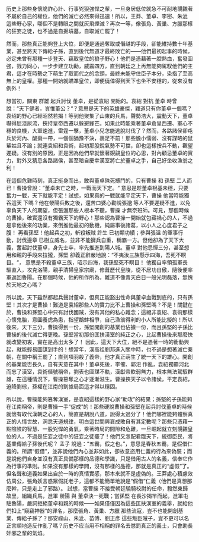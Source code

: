 历史上那些身懷詭詐心計、行事兇狠強悍之輩，一旦身居低位就急不可耐地覬覦著不屬於自己的權位，他們的滅亡必然來得迅速！所以，王莽、董卓、李密、朱泚 這些野心家，哪個不是轉眼之間就灰飛煙滅？再次一等，像張角、黃巢、方臘那樣的狂妄之徒，也不過是自掘墳墓，自取滅亡罷了！

然而，那些真正能夠登上大位，即便是通過奪取或僭越的手段，卻能維持數十年基業，甚至將天下傳給子孫，直到後代無道才最終敗亡的——他們最初起事的時候，必定未曾有那種一步登天、竊取皇位的狼子野心！他們是憑藉著一腔熱血，奮發圖強，戮力同心，一步步建立功勳，威震四方，直到朝廷之上再無能夠駕馭他們的主君，這才在時勢之下萌生了取而代之的念頭，最終未能守住臣子本分，染指了至高無上的皇權。那種一開始就瞄準皇位，即便僥倖得到天下也坐不安穩的，從來沒有例外！

想當初，關東 群雄 起兵討伐 董卓，是從袁紹 開始的。袁紹 對抗 董卓 時曾說：“天下健者，豈惟董公？“？意思是天下的英雄豪傑，難道只有你董卓一個嗎？ 袁绍的野心已經昭然若揭！等到他聚集了山東的兵馬，聲勢浩大，震動天下，董卓 嚇得屁滾尿流，挾持皇帝西遷以躲避鋒芒。如果此時能乘著董卓倉皇西遷、軍心不穩的良機，大軍速進，雷霆一擊，董卓小兒怎能逃脫討伐了？然而，各路諸侯卻屯兵於河內、酸棗一帶，一個個猶豫不決，裹足不前！那些膽小懦弱、沒有謀略的鼠輩姑且不論；就連袁紹和袁術，起初那股銳氣勢不可擋，卻也這樣按兵不動，觀望遲疑。沒有別的原因，正是因為他們早就懷著覬覦皇位的心思，對內顧忌董卓的實力，對外又猜忌各路諸侯，甚至暗自慶幸漢室將亡於董卓之手，自己好坐收漁翁之利！

在這個危難時刻，真正挺身而出，敢與董卓殊死搏鬥的，只有曹操 和 孫堅 二人而已！曹操曾說：”董卓未亡之時，一戰而天下定。“  意思是趁董卓根基未穩，只要奮力一戰，天下就能平定！試想，如果真的一戰就能平定天下，曹操 他當時能獨吞這天 下嗎？他在滎陽兵敗之後，還苦口婆心勸說張邈 等人不要遲疑不進，以免辜負天下人的期望，但張邈那些人根本不聽，曹操 才無奈班師。可見，那個時候的曹操，確實還沒有獨霸天下的野心！那些認為曹操一開始就包藏禍心的人，不過是拿他後來的功業，來倒推他最初的動機，純屬事後諸葛，以小人之心度君子之腹！
再看孫堅！他起兵之初，斬殺叛賊 許生 已初顯功績；參與張溫 的軍事行動，討伐邊章 已樹立威名，並非不能擁兵自重，稱霸一方。但他卻為了天下大義，奮起討伐董卓，身先士卒，率先推進到陽人城。董卓 對他忌憚三分，甚至想用和親的手段來拉攏，孫堅 卻義正辭嚴地說：“不夷汝三族懸示四海，吾死不瞑目。“， 意思是不殺董卓三族，昭示四海，我孫堅死不瞑目！ 他獨自率領孤軍長驅直入，攻克洛陽，親手清掃皇家宗廟，修葺歷代皇陵，從不居功自傲，隨後便率軍返回魯陽。在那個時候，他的所作所為，難道不像青天白日一般光明磊落，無愧於天地之心嗎？

所以說，天下雖然都起兵聲討董卓，但真正能豁出性命與董卓血戰到底的，只有孫堅！其次才是曹操！難道是袁紹那些人的實力比不上曹操和孫堅嗎？不是！關鍵在於，曹操和孫堅心中只有討伐國賊，沒有其他的私心雜念；這絕非袁紹、袁術那樣心懷鬼胎，意圖養虎為患，指望鷸蚌相爭，自己漁翁得利的小人所能比擬的！所以後來，天下三分，曹操得到一份，孫堅開創的基業也佔據一份，而且孫堅的子孫比曹操的後代滅亡得更晚。孫堅當初那份匡扶漢室的純正之心，比起曹操後來那麼快就改變初衷，實在是高出太多了！
因此，這天下大位，絕不是憑著一時的衝動興起，就能輕易圖謀到手的！想當年，漢高祖劉邦進入關中時，也不過是想著滅亡秦朝，在關中稱王罷了；直到項羽殺了義帝，他才真正萌生了統一天下的雄心。開創的基業能否長久，自有天意在其中！董卓死後，李傕、郭汜 作亂，袁紹獨霸河北而忘了漢室，袁術僭號稱帝，劉表也圖謀不軌，漢獻帝軟弱無力，根本無法駕馭群雄，在這種情況下，曹操篡奪之心才逐漸滋生。曹操挾天子以令諸侯，平定袁紹，迫降劉琮，孫權在江南的割據局面這才得以穩固。

所以說，曹操能夠篡奪漢室，是袁紹這樣的野心家“助攻”的結果；孫堅的子孫能夠在江南稱帝，則是曹操一手“促成”的！那些硬說曹操和孫堅在起兵討伐董卓的時候就懷有取代漢朝之心的人，簡直是胡說八道，說得太過分了！他們哪裡能夠體察真正的人情世故，洞悉天道規律，明白這世間興衰成敗自有其定數呢？那些只憑藉一點陰險的智慧、一股兇悍的勇氣，乘著時局的間隙和危難，一旦崛起就立刻覬覦皇位的人，不過是狂妄之徒中的狂妄之徒罷了！他們又怎配君臨天下，統御臣民，將基業傳給子孫後代呢？
孟子  說過：“五霸，假之也。”，意思是春秋五霸，是假借仁義的。所謂“假借”，並非說他們內心並非如此，卻故意盜用仁義的行為來偽裝；而是說他們自身並沒有真正具備那樣的品德和學識，只是借用古人的名義，信奉它作為行事的準則。如果沒有那樣的學問，沒有那樣的品德，那就是真正的“虛假”了。但名聲和道義如果出自於一時的真情實感，那本來就不是虛偽的。王莽處心積慮效仿周公，張角妖言惑眾假託老子，這都不能簡單地說是“假借”仁義（他們是真想那麼幹，只是走上了邪路）。
試想，當曹操 不接受朝廷驍騎校尉的任命，毅然東歸故里，組織兵馬，進軍 滎陽 與 董卓決一死戰；當孫堅 在長沙揭竿而起，進軍屯駐魯陽，嚴詞拒絕董卓和親的時候——如果僅僅因為這些匡扶漢室的義舉，就給他們扣上“窺竊神器”的罪名，那麼張角、黃巢、方臘 那些流寇，豈不也能開創基業、傳給子孫了？那安祿山、朱泚、苗傅、劉正彥 這些叛臣賊子，豈不更可以名正言順地造反作亂了嗎？历史不应当用不相稱的罪名去懲罰真正的義士，只會助長奸邪之輩的氣焰。
